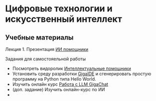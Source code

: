 # Цифровые технологии и искусственный интеллект
## Учебные материалы

Лекция 1. Презентация
[ИИ помощники](https://github.com/Valentin-Arkov/Digital-Tech-AI/blob/main/AI%20Assistants.pdf)

Задания для самостояельной работы
- Посмотреть видоролик [Интеллектуальные помощники](https://rutube.ru/video/09ee5886d924b15cecf60549d854b8f3/?r=plwd)
- Установить среду разработки [GigaIDE](https://gitverse.ru/features/gigaide) и сгенерировать простую программу на Python типа Hello World.
- Изучить онлайн курс [Работа с LLM GigaChat](https://courses.sberuniversity.ru/llm-gigachat/)
- (доп. задание) Изучить онлайн-курс по ИИ
- 
